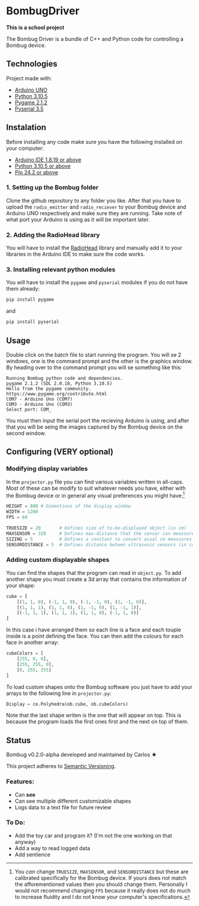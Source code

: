 # BombugDriver
**This is a school project** 

The Bombug Driver is a bundle of C++ and Python code for controlling a Bombug device.

## Technologies
Project made with:
* [Arduino UNO](https://docs.arduino.cc/hardware/uno-rev3/)
* [Python 3.10.5](https://www.python.org/)
* [Pygame 2.1.2](https://www.pygame.org/docs/index.html)
* [Pyserial 3.5](https://pypi.org/project/pyserial/)

## Instalation
Before installing any code make sure you have the following installed on your computer:

* [Arduino IDE 1.8.19 or above](https://www.arduino.cc/en/software)
* [Python 3.10.5 or above](https://www.python.org/downloads/)
* [Pip 24.2 or above](https://pypi.org/project/pip/)

### 1. Setting up the Bombug folder
Clone the github repository to any folder you like. After that you have to upload the `radio_emitter` and `radio_reciever` to your Bombug device and Arduino UNO respectively and make sure they are running. Take note of what port your Arduino is using as it will be important later.
### 2. Adding the RadioHead library
You will have to install the [RadioHead](https://www.airspayce.com/mikem/arduino/RadioHead/) library and manually add it to your libraries in the Arduino IDE to make sure the code works.
### 3. Installing relevant python modules
You will have to install the `pygame` and `pyserial` modules if you do not have them already:
```bash
pip install pygame
```
and 
```bash
pip install pyserial
```
## Usage
Double click on the batch file to start running the program. You will se 2 windows, one is the command prompt and the other is the graphics window. By heading over to the command prompt you will se something like this:
```
Running Bombug python code and dependencies.
pygame 2.1.2 (SDL 2.0.18, Python 3.10.5)
Hello from the pygame community. https://www.pygame.org/contribute.html
COM7 - Arduino Uno (COM7)
COM3 - Arduino Uno (COM3)
Select port: COM_
```
You must then input the serial port the recieving Arduino is using, and after that you will be seing the images captured by the Bombug device on the second window.

## Configuring (VERY optional)
### Modifying display variables
In the ``projector.py`` file you can find various variables written in all-caps. Most of these can be modify to suit whatever needs you have, either with the Bombug device or in general any visual preferences you might have:[^1]
```python
HEIGHT = 800 # Dimentions of the display window
WIDTH = 1200
FPS = 60
```
```python
TRUESIZE = 20       # Defines size of to-be-displayed object (in cm)
MAXSENSOR = 320     # Defines max-distance that the sensor can meassure (in cm)
SIZING = 5          # Defines a constant to convert acual cm meassures to pixels
SENSORDISTANCE = 5  # Defines distance betwen ultrasonic sensors (in cm)
```
[^1]:You _can_ change ``TRUESIZE``, ``MAXSENSOR``, and ``SENSORDISTANCE`` but these are calibrated specifically for the Bombug device. If yours does not match the afforementioned values then you should change them. Personally I would not recommend changing ``FPS`` because it really does not do much to increase fluidity and I do not know your computer's specifications.

### Adding custom displayable shapes
You can find the shapes that the program can read in ``object.py``. To add another shape you must create a 3d array that contains the information of your shape:
```python
cube = [
    [(1, 1, 0), (-1, 1, 0), (-1, -1, 0), (1, -1, 0)],
    [(1, 1, 1), (1, 1, 0), (1, -1, 0), (1, -1, 1)],
    [(-1, 1, 1), (1, 1, 1), (1, 1, 0), (-1, 1, 0)]
]
```
In this case i have arranged them so each line is a face and each touple inside is a point defining the face. You can then add the colours for each face in another array:
```python
cubeColors = [
    [255, 0, 0],
    [255, 255, 0],
    [0, 255, 255]
]
```

To load custom shapes onto the Bombug software you just have to add your arrays to the following line in `projector.py`:
```python
Display = ce.Polyhedra(ob.cube, ob.cubeColors)
```

Note that the last shape writen is the one that will appear on top. This is because the program loads the first ones first and the next on top of them.


## Status
Bombug v0.2.0-alpha developed and maintained by Carlos ★

This project adheres to [Semantic Versioning](https://semver.org/spec/v2.0.0.html).

### Features:
- Can **see**
- Can see multiple different customizable shapes
- Logs data to a text file for future review
### To Do:
- Add the toy car and program it? (I'm not the one working on that anyway)
- Add a way to read logged data
- Add sentience



